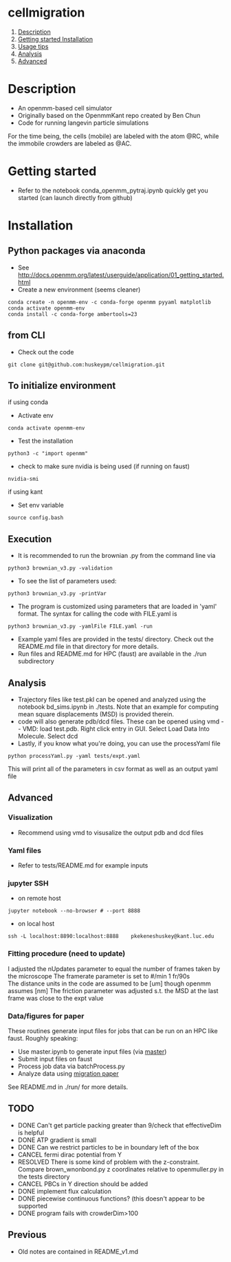 # cellmigration
1. [ Description ](#desc)
2. [ Getting started ](#start)
   [ Installation ](#install)
3. [ Usage tips ](#usage)
4. [ Analysis ](#analysis)
5. [ Advanced ](#advanced)


<a name="desc"></a>
# Description
- An openmm-based cell simulator
- Originally based on the OpenmmKant repo created by Ben Chun
- Code for running langevin particle simulations

For the time being, the cells (mobile) are labeled with the atom @RC, while the immobile crowders are labeled as @AC. 

# Getting started
<a name="start"></a>
- Refer to the notebook conda_openmm_pytraj.ipynb quickly get you started (can launch directly from github) 


<a name="install"></a>
# Installation
## Python packages via anaconda
- See http://docs.openmm.org/latest/userguide/application/01_getting_started.html
- Create a new environment (seems cleaner) 
```
conda create -n openmm-env -c conda-forge openmm pyyaml matplotlib 
conda activate openmm-env 
conda install -c conda-forge ambertools=23  
```

## from CLI 
- Check out the code 
```
git clone git@github.com:huskeypm/cellmigration.git
```

## To initialize environment 

if using conda 
- Activate env
```
conda activate openmm-env
```
- Test the installation 
```
python3 -c "import openmm"
```
- check to make sure nvidia is being used (if running on faust) 
```
nvidia-smi
```

if using kant
- Set env variable
```
source config.bash 
```

<a name="usage"></a>
## Execution 
- It is recommended to run the brownian .py from the command line via 
```
python3 brownian_v3.py -validation 
```

- To see the list of parameters used:
```
python3 brownian_v3.py -printVar
```


- The program is customized using parameters that are loaded in 'yaml' format. The syntax for calling the code with FILE.yaml is
```
python3 brownian_v3.py -yamlFile FILE.yaml -run
```
- Example yaml files are provided in the tests/ directory. Check out the README.md file in that directory for more details. 
- Run files and README.md for HPC (faust) are available in the ./run subdirectory

<a name="analysis"></a>
## Analysis
- Trajectory files like test.pkl can be opened and analyzed using the notebook bd_sims.ipynb in ./tests. Note that an example for computing mean square displacements (MSD) is provided therein. 
- code will also generate pdb/dcd files. These can be opened using vmd
-- VMD: load test.pdb. Right click entry in GUI. Select Load Data Into Molecule. Select dcd
- Lastly, if you know what you're doing, you can use the processYaml file
```
python processYaml.py -yaml tests/expt.yaml
```
This will print all of the parameters in csv format as well as an output yaml file


## Advanced
<a name="advanced"></a>

### Visualization
- Recommend using vmd to visusalize the output pdb and dcd files
  
### Yaml files
- Refer to tests/README.md for example inputs
  
### jupyter SSH 
- on remote host 
```
jupyter notebook --no-browser # --port 8888
```
- on local host 
```
ssh -L localhost:8890:localhost:8888    pkekeneshuskey@kant.luc.edu
```

### Fitting procedure (need to update) 
I adjusted the nUpdates parameter to equal the number of frames taken by the microscope
The framerate parameter is set to #/min 1 fr/90s  
The distance units in the code are assumed to be [um] though openmm assumes [nm]
The friction parameter was adjusted s.t. the MSD at the last frame was close to the expt value

### Data/figures for paper
These routines generate input files for jobs that can be run on an HPC like faust. Roughly speaking:
* Use master.ipynb to generate input files (via [master](https://github.com/huskeypm/cellmigration/blob/main/master.ipynb))
* Submit input files on faust
* Process job data via batchProcess.py
* Analyze data using [migration paper](https://github.com/huskeypm/cellmigration/blob/main/migration_paper.ipynb)

See README.md in ./run/ for more details. 

## TODO
- DONE Can't get particle packing greater than 9/check that effectiveDim is helpful 
- DONE ATP gradient is small
- DONE Can we restrict particles to be in boundary left of the box 
- CANCEL fermi dirac potential from Y 
- RESOLVED There is some kind of problem with the z-constraint. Compare brown_wnonbond.py z coordinates relative to openmuller.py in the tests directory 
- CANCEL PBCs in Y direction should be added 
- DONE implement flux calculation 
- DONE piecewise continuous functions? (this doesn't appear to be supported 
- DONE program fails with crowderDim>100

## Previous 
- Old notes are contained in README_v1.md
